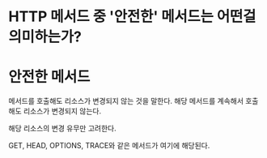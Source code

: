 # HTTP 메서드 중 '안전한' 메서드는 어떤걸 의미하는가?

# 안전한 메서드

메서드를 호출해도 리소스가 변경되지 않는 것을 말한다. 해당 메서드를 계속해서 호출해도 리소스가 변경되지 않는다.

해당 리소스의 변경 유무만 고려한다.

GET, HEAD, OPTIONS, TRACE와 같은 메서드가 여기에 해당된다.